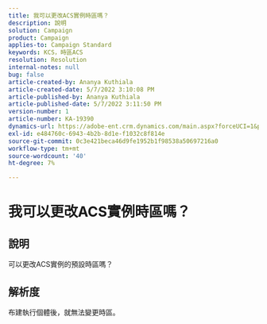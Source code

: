 ```yaml
---
title: 我可以更改ACS實例時區嗎？
description: 說明
solution: Campaign
product: Campaign
applies-to: Campaign Standard
keywords: KCS，時區ACS
resolution: Resolution
internal-notes: null
bug: false
article-created-by: Ananya Kuthiala
article-created-date: 5/7/2022 3:10:08 PM
article-published-by: Ananya Kuthiala
article-published-date: 5/7/2022 3:11:50 PM
version-number: 1
article-number: KA-19390
dynamics-url: https://adobe-ent.crm.dynamics.com/main.aspx?forceUCI=1&pagetype=entityrecord&etn=knowledgearticle&id=4fc1f0c5-17ce-ec11-a7b5-0022480a8e40
exl-id: e484760c-6943-4b2b-8d1e-f1032c8f814e
source-git-commit: 0c3e421beca46d9fe1952b1f98538a50697216a0
workflow-type: tm+mt
source-wordcount: '40'
ht-degree: 7%

---
```


# 我可以更改ACS實例時區嗎？

## 說明

可以更改ACS實例的預設時區嗎？

## 解析度


布建執行個體後，就無法變更時區。
